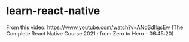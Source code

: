 # learn-react-native

From this video: https://www.youtube.com/watch?v=ANdSdIlgsEw (The Complete React Native Course 2021 : from Zero to Hero - 06:45:20)
